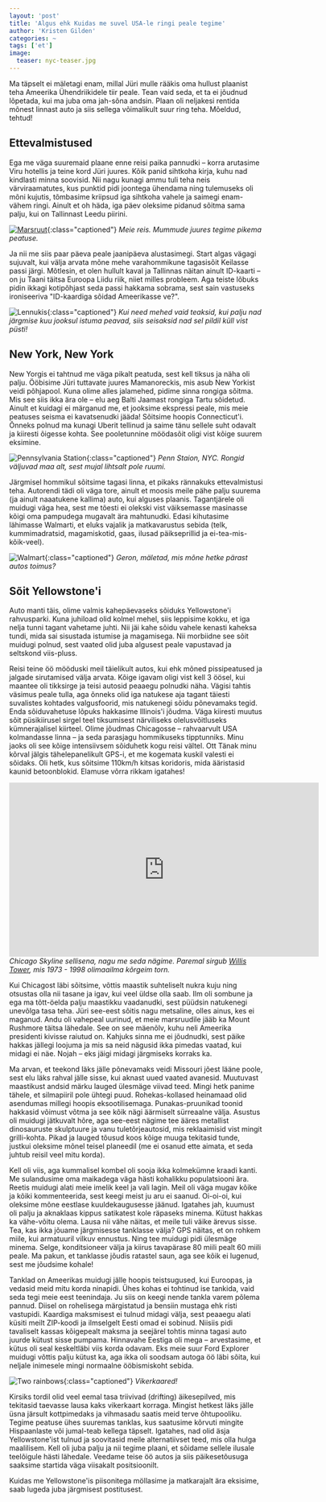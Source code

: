 ```yaml
---
layout: 'post'
title: 'Algus ehk Kuidas me suvel USA-le ringi peale tegime'
author: 'Kristen Gilden'
categories: ~
tags: ['et']
image:
  teaser: nyc-teaser.jpg
---
```


Ma täpselt ei mäletagi enam, millal Jüri mulle rääkis oma hullust plaanist
teha Ameerika Ühendriikidele tiir peale. Tean vaid seda, et ta ei jõudnud
lõpetada, kui ma juba oma jah-sõna andsin. Plaan oli neljakesi rentida mõnest
linnast auto ja siis sellega võimalikult suur ring teha. Mõeldud, tehtud!

Ettevalmistused
---------------

Ega me väga suuremaid plaane enne reisi paika pannudki – korra arutasime Viru
hotellis ja teine kord Jüri juures. Kõik panid sihtkoha kirja, kuhu nad
kindlasti minna soovisid. Nii nagu kunagi ammu tuli teha neis värviraamatutes,
kus punktid pidi joontega ühendama ning tulemuseks oli mõni kujutis, tõmbasime
kriipsud iga sihtkoha vahele ja saimegi enam-vähem ringi. Ainult et oh häda,
iga päev oleksime pidanud sõitma sama palju, kui on Tallinnast Leedu piirini.

[![Marsruut](assets/img/map.jpg)](assets/img/map.jpg){:class="captioned"}
*Meie reis. Mummude juures tegime pikema peatuse.*

Ja nii me siis paar päeva peale jaanipäeva alustasimegi. Start algas vägagi
sujuvalt, kui välja arvata mõne mehe varahommikune tagasisõit Keilasse passi
järgi. Mõtlesin, et olen hullult kaval ja Tallinnas näitan ainult ID-kaarti – on
ju Taani täitsa Euroopa Liidu riik, niiet milles probleem. Aga teiste lõbuks
pidin ikkagi kotipõhjast seda passi hakkama sobrama, sest sain vastuseks
ironiseeriva "ID-kaardiga sõidad Ameerikasse ve?".

![Lennukis](assets/img/lennukis.jpg){:class="captioned"}
*Kui need mehed vaid teaksid, kui palju nad järgmise kuu jooksul istuma peavad,
siis seisaksid nad sel pildil küll vist püsti!*

New York, New York
------------------

New Yorgis ei tahtnud me väga pikalt peatuda, sest kell tiksus ja näha oli
palju. Ööbisime Jüri tuttavate juures Mamanoreckis, mis asub New Yorkist veidi
põhjapool. Kuna olime alles jalamehed, pidime sinna rongiga sõitma. Mis see siis
ikka ära ole – elu aeg Balti Jaamast rongiga Tartu sõidetud. Ainult et kuidagi
ei märganud me, et jooksime ekspressi peale, mis meie peatuses seisma ei
kavatsenudki jääda! Sõitsime hoopis Connecticut'i. Õnneks polnud ma kunagi
Uberit tellinud ja saime tänu sellele suht odavalt ja kiiresti õigesse kohta.
See pooletunnine möödasõit oligi vist kõige suurem eksimine.

![Pennsylvania Station](assets/img/penn-station.jpg){:class="captioned"}
*Penn Staion, NYC. Rongid väljuvad maa alt, sest mujal lihtsalt pole ruumi.*

Järgmisel hommikul sõitsime tagasi linna, et pikaks rännakuks ettevalmistusi
teha. Autorendi tädi oli väga tore, ainult et moosis meile pähe palju suurema
(ja ainult naaatukene kallima) auto, kui alguses plaanis. Tagantjärele oli
muidugi väga hea, sest me tõesti ei olekski vist väiksemasse masinasse kõigi
oma pampudega mugavalt ära mahtunudki. Edasi kihutasime lähimasse Walmarti, et
eluks vajalik ja matkavarustus sebida (telk, kummimadratsid, magamiskotid,
gaas, ilusad päikseprillid ja ei-tea-mis-kõik-veel).

![Walmart](assets/img/walmart.jpg){:class="captioned"}
*Geron, mäletad, mis mõne hetke pärast autos toimus?*

Sõit Yellowstone'i
------------------

Auto manti täis, olime valmis kahepäevaseks sõiduks Yellowstone'i rahvusparki.
Kuna juhiload olid kolmel mehel, siis leppisime kokku, et iga nelja tunni tagant
vahetame juhti. Nii jäi kahe sõidu vahele kenasti kaheksa tundi, mida sai
sisustada istumise ja magamisega. Nii morbiidne see sõit muidugi polnud, sest
vaated olid juba algusest peale vapustavad ja seltskond viis-pluss.

Reisi teine öö mööduski meil täielikult autos, kui ehk mõned pissipeatused ja
jalgade sirutamised välja arvata. Kõige igavam oligi vist kell 3 öösel, kui
maantee oli tikksirge ja teisi autosid peaaegu polnudki näha. Vägisi tahtis
väsimus peale tulla, aga õnneks olid iga natukese aja tagant täiesti suvalistes
kohtades valgusfoorid, mis natukenegi sõidu põnevamaks tegid. Enda sõiduvahetuse
lõpuks hakkasime Illinois'i jõudma. Väga kiiresti muutus sõit püsikiirusel
sirgel teel tiksumisest närviliseks olelusvõitluseks kümnerajalisel kiirteel.
Olime jõudmas Chicagosse – rahvaarvult USA kolmandasse linna – ja seda parasjagu
hommikuseks tipptunniks. Minu jaoks oli see kõige intensiivsem sõiduhetk kogu
reisi vältel. Ott Tänak minu kõrval jälgis tähelepanelikult GPS-i, et me
kogemata kuskil valesti ei sõidaks. Oli hetk, kus sõitsime 110km/h kitsas
koridoris, mida ääristasid kaunid betoonblokid. Elamuse võrra rikkam igatahes!

<p>
  <iframe class="captioned" width="615" height="346" src="https://www.youtube.com/embed/_Q6VmgHbx1A?rel=0&amp;controls=0&amp;showinfo=0" frameborder="0" allowfullscreen></iframe>
  <em>
    Chicago Skyline sellisena, nagu me seda nägime. Paremal sirgub
    <a href="https://en.wikipedia.org/wiki/Willis_Tower">Willis Tower</a>, mis
    1973 - 1998 olimaailma kõrgeim torn.
  </em>
</p>

Kui Chicagost läbi sõitsime, võttis maastik suhteliselt nukra kuju ning
otsustas olla nii tasane ja igav, kui veel üldse olla saab. Ilm oli sombune ja
ega ma tõtt-öelda palju maastikku vaadanudki, sest püüdsin natukenegi unevõlga
tasa teha. Jüri see-eest sõitis nagu metsaline, olles ainus, kes ei maganud.
Andu oli vahepeal uurinud, et meie marsruudile jääb ka Mount Rushmore täitsa
lähedale. See on see mäenõlv, kuhu neli Ameerika presidenti kivisse raiutud on.
Kahjuks sinna me ei jõudnudki, sest päike hakkas jällegi loojuma ja mis sa neid
nägusid ikka pimedas vaatad, kui midagi ei näe. Nojah – eks jäigi midagi
järgmiseks korraks ka.

Ma arvan, et teekond läks jälle põnevamaks veidi Missouri jõest lääne poole,
sest elu läks rahval jälle sisse, kui aknast uued vaated avanesid. Muutuvast
maastikust andsid märku lauged ülesmäge viivad teed. Mingi hetk panime tähele,
et silmapiiril pole ühtegi puud. Rohekas-kollased heinamaad olid asendumas
millegi hoopis eksootilisemaga. Punakas-pruunikad toonid hakkasid võimust võtma
ja see kõik nägi äärmiselt sürreaalne välja. Asustus oli muidugi jätkuvalt hõre,
aga see-eest nägime tee ääres metallist dinosauruste skulptuure ja vanu
tuletõrjeautosid, mis reklaaimisid vist mingit grilli-kohta. Pikad ja lauged
tõusud koos kõige muuga tekitasid tunde, justkui oleksime mõnel teisel planeedil
(me ei osanud ette aimata, et seda juhtub reisil veel mitu korda).

Kell oli viis, aga kummalisel kombel oli sooja ikka kolmekümne kraadi kanti. Me
sulandusime oma maikadega väga hästi kohalikku populatsiooni ära. Reetis muidugi
alati meie imelik keel ja vali lagin. Meil oli väga mugav kõike ja kõiki
kommenteerida, sest keegi meist ju aru ei saanud. Oi-oi-oi, kui oleksime mõne
eestlase kuuldekaugusesse jäänud. Igatahes jah, kuumust oli palju ja aknaklaas
kippus satikatest kole räpaseks minema. Kütust hakkas ka vähe-võitu olema. Lausa
nii vähe näitas, et meile tuli väike ärevus sisse. Tea, kas ikka jõuame
järgmisesse tanklasse välja? GPS näitas, et on rohkem miile, kui armatuuril
vilkuv ennustus. Ning tee muidugi pidi ülesmäge minema. Selge, konditsioneer
välja ja kiirus tavapärase 80 miili pealt 60 miili peale. Ma pakun, et tanklasse
jõudis ratastel saun, aga see kõik ei lugenud, sest me jõudsime kohale!

Tanklad on Ameerikas muidugi jälle hoopis teistsugused, kui Euroopas, ja vedasid
meid mitu korda ninapidi. Ühes kohas ei tohtinud ise tankida, vaid seda tegi
meie eest teenindaja. Ju siis on keegi nende tankla varem põlema pannud. Diisel
on rohelisega märgistatud ja bensiin mustaga  ehk risti vastupidi. Kaardiga
maksmisest ei tulnud midagi välja, sest peaaegu alati küsiti meilt ZIP-koodi ja
ilmselgelt Eesti omad ei sobinud. Niisiis pidi tavaliselt kassas kõigepealt
maksma ja seejärel tohtis minna tagasi auto juurde kütust sisse pumpama.
Hinnavahe Eestiga oli mega – arvestasime, et kütus oli seal keskeltläbi viis
korda odavam. Eks meie suur Ford Explorer muidugi võttis palju kütust ka, aga
ikka oli soodsam autoga öö läbi sõita, kui neljale inimesele mingi normaalne
ööbismiskoht sebida.

![Two rainbows](assets/img/double-rainbow.jpg){:class="captioned"}
*Vikerkaared!*

Kirsiks tordil olid veel eemal tasa triivivad (drifting) äikesepilved, mis
tekitasid taevasse lausa kaks vikerkaart korraga. Mingist hetkest läks jälle
üsna järsult kottpimedaks ja vihmasadu saatis meid terve õhtupooliku. Tegime
peatuse ühes suuremas tanklas, kus saatusime kõrvuti mingite Hispaanlaste või
jumal-teab kellega täpselt. Igatahes, nad olid äsja Yellowstone'ist tulnud ja
soovitasid meile alternatiivset teed, mis olla hulga maalilisem. Kell oli juba
palju ja nii tegime plaani, et sõidame sellele ilusale teelõigule hästi lähedale.
Veedame teise öö autos ja siis päikesetõusuga saaksime startida väga viisakalt
positsioonilt.

Kuidas me Yellowstone'is piisonitega möllasime ja matkarajalt ära eksisime, saab
lugeda juba järgmisest postitusest.
